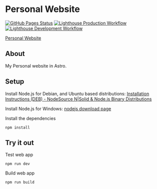 # Personal Website
[![GitHub Pages Status](https://github.com/sagedemage/PersonalWebsite/actions/workflows/deploy.yml/badge.svg)](https://github.com/sagedemage/PersonalWebsite/actions/workflows/deploy.yml)
[![Lighthouse Production Workflow](https://github.com/sagedemage/PersonalWebsite/actions/workflows/lighthouse-prod.yml/badge.svg)](https://github.com/sagedemage/PersonalWebsite/actions/workflows/lighthouse-prod.yml)
[![Lighthouse Development Workflow](https://github.com/sagedemage/PersonalWebsite/actions/workflows/lighthouse-dev.yml/badge.svg)](https://github.com/sagedemage/PersonalWebsite/actions/workflows/lighthouse-dev.yml)

[Personal Website](https://sagedemage.github.io/PersonalWebsite/)

## About
My Personal website in Astro.

## Setup

Install Node.js for Debian, and Ubuntu based distributions: [Installation Instructions (DEB) - NodeSource N|Solid & Node.js Binary Distributions](https://github.com/nodesource/distributions?tab=readme-ov-file#installation-instructions-deb)

Install Node.js for Windows: [nodejs download page](https://nodejs.org/en/download/prebuilt-installer)

Install the dependencies
```
npm install
```

## Try it out
Test web app
```
npm run dev
```

Build web app
```
npm run build
```

